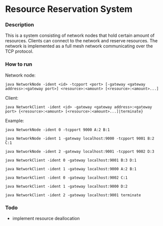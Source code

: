 # Resource Reservation System

### Description

This is a system consisting of network nodes that hold certain amount of resources.
Clients can connect to the network and reserve resources. The network is implemented as a
full mesh network communicating over the TCP protocol.

### How to run

Network node:

`java NetworkNode -ident <id> -tcpport <port> [-gateway <gateway address>:<gateway port>] <resource>:<amount> [<resource>:<amount>...]`

Client:

`java NetworkClient -ident <id> -gateway <gateway address>:<gateway port> {<resource>:<amount> [<resource>:<amount>...]|terminate}`

Example:

`java NetworkNode -ident 0 -tcpport 9000 A:2 B:1`

`java NetworkNode -ident 1 -gateway localhost:9000 -tcpport 9001 B:2 C:1`

`java NetworkNode -ident 2 -gateway localhost:9001 -tcpport 9002 D:3`

`java NetworkClient -ident 0 -gateway localhost:9001 B:3 D:1`

`java NetworkClient -ident 1 -gateway localhost:9000 A:2 B:1`

`java NetworkClient -ident 0 -gateway localhost:9002 C:1`

`java NetworkClient -ident 1 -gateway localhost:9000 D:2`

`java NetworkClient -ident 2 -gateway localhost:9001 terminate`


### Todo

- implement resource deallocation